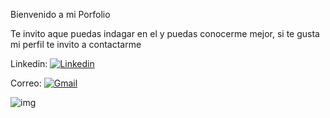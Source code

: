 Bienvenido a mi Porfolio

Te invito aque puedas indagar en el y puedas conocerme mejor, si te gusta mi perfil te invito a contactarme

Linkedin:
[![Linkedin](https://img.shields.io/badge/-LinkedIn-blue?style=flat&logo=Linkedin&logoColor=white)](https://www.linkedin.com/in/sebastian-nicolas-rodriguez-271b26202/)

Correo:
[![Gmail](https://img.shields.io/badge/-Gmail-c14438?style=flat&logo=Gmail&logoColor=white)](mailto:sebas.rodriguez.is123@gmail.com)

![img](https://res.cloudinary.com/dwvdvzg1k/image/upload/v1728431123/yzisonvcv9qfl3hahxs8.png)
